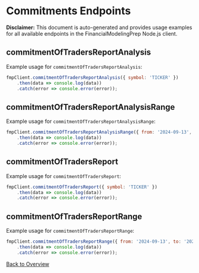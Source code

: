 # Commitments Endpoints

**Disclaimer:** This document is auto-generated and provides usage examples for all available endpoints in the FinancialModelingPrep Node.js client.

## commitmentOfTradersReportAnalysis

Example usage for `commitmentOfTradersReportAnalysis`:

```javascript
fmpClient.commitmentOfTradersReportAnalysis({ symbol: 'TICKER' })
    .then(data => console.log(data))
    .catch(error => console.error(error));
```

## commitmentOfTradersReportAnalysisRange

Example usage for `commitmentOfTradersReportAnalysisRange`:

```javascript
fmpClient.commitmentOfTradersReportAnalysisRange({ from: '2024-09-13', to: '2024-09-13' })
    .then(data => console.log(data))
    .catch(error => console.error(error));
```

## commitmentOfTradersReport

Example usage for `commitmentOfTradersReport`:

```javascript
fmpClient.commitmentOfTradersReport({ symbol: 'TICKER' })
    .then(data => console.log(data))
    .catch(error => console.error(error));
```

## commitmentOfTradersReportRange

Example usage for `commitmentOfTradersReportRange`:

```javascript
fmpClient.commitmentOfTradersReportRange({ from: '2024-09-13', to: '2024-09-13' })
    .then(data => console.log(data))
    .catch(error => console.error(error));
```

[Back to Overview](./README.md)

